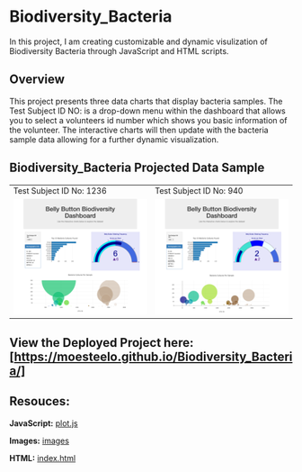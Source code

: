 # Biodiversity_Bacteria
In this project, I am creating customizable and dynamic visulization of Biodiversity Bacteria through JavaScript and HTML scripts. 

## **Overview**
This project presents three data charts that display bacteria samples. The Test Subject ID NO: is a drop-down menu within the dashboard that allows you to select a volunteers id number which shows you basic information of the volunteer. The interactive charts will then update with the bacteria sample data allowing for a further dynamic visualization.

## Biodiversity_Bacteria Projected Data Sample

<table>
  <tr>
    <td>Test Subject ID No: 1236</td>
     <td>Test Subject ID No: 940</td>
  </tr>
  <tr>
    <td><img src="static/image/moesteelo.github.io_Biodiversity_Bacteria_ (1).png" width=100% height=100%></td>
    <td><img src="static/image/moesteelo.github.io_Biodiversity_Bacteria_(2).png" width=200% height=200%></td>
  </tr>
 </table>
 
 ## View the Deployed Project here: [https://moesteelo.github.io/Biodiversity_Bacteria/]
 
 ## Resouces:
 **JavaScript:** [plot.js](plot.js)
 
 **Images:** [images](./images)
 
 **HTML:** [index.html](index.html)
 
 
  
